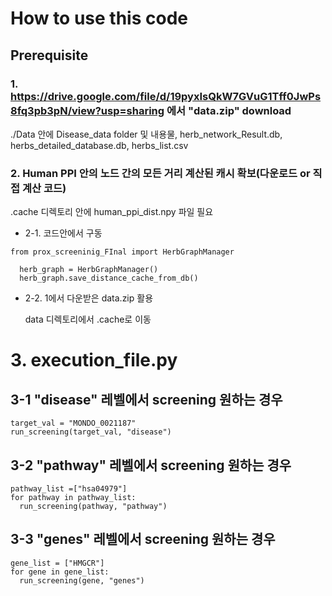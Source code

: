# How to use this code

## Prerequisite

### 1. https://drive.google.com/file/d/19pyxIsQkW7GVuG1Tff0JwPs8fq3pb3pN/view?usp=sharing 에서 "data.zip" download
  ./Data 안에 Disease_data folder 및 내용물, herb_network_Result.db, herbs_detailed_database.db, herbs_list.csv

### 2. Human PPI 안의 노드 간의 모든 거리 계산된 캐시 확보(다운로드 or 직접 계산 코드)
  .cache 디렉토리 안에 human_ppi_dist.npy 파일 필요
- 2-1. 코드안에서 구동

```
from prox_screeninig_FInal import HerbGraphManager

  herb_graph = HerbGraphManager()
  herb_graph.save_distance_cache_from_db()
```
- 2-2. 1에서 다운받은 data.zip 활용
  
  data 디렉토리에서 .cache로 이동

 

# 3. execution_file.py 
  ## 3-1 "disease" 레벨에서 screening 원하는 경우
    target_val = "MONDO_0021187"
    run_screening(target_val, "disease")

  ## 3-2 "pathway" 레벨에서 screening 원하는 경우
    pathway_list =["hsa04979"]
    for pathway in pathway_list:
      run_screening(pathway, "pathway")

  ## 3-3 "genes" 레벨에서 screening 원하는 경우
    gene_list = ["HMGCR"]
    for gene in gene_list:
      run_screening(gene, "genes")

